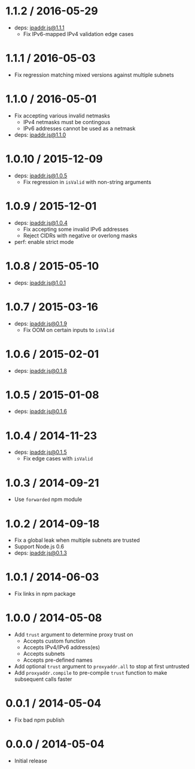 1.1.2 / 2016-05-29
====

  * deps: ipaddr.js@1.1.1
    - Fix IPv6-mapped IPv4 validation edge cases

1.1.1 / 2016-05-03
====

  * Fix regression matching mixed versions against multiple subnets

1.1.0 / 2016-05-01
====

  * Fix accepting various invalid netmasks
    - IPv4 netmasks must be contingous
    - IPv6 addresses cannot be used as a netmask
  * deps: ipaddr.js@1.1.0

1.0.10 / 2015-12-09
=====

  * deps: ipaddr.js@1.0.5
    - Fix regression in `isValid` with non-string arguments

1.0.9 / 2015-12-01
====

  * deps: ipaddr.js@1.0.4
    - Fix accepting some invalid IPv6 addresses
    - Reject CIDRs with negative or overlong masks
  * perf: enable strict mode

1.0.8 / 2015-05-10
====

  * deps: ipaddr.js@1.0.1

1.0.7 / 2015-03-16
====

  * deps: ipaddr.js@0.1.9
    - Fix OOM on certain inputs to `isValid`

1.0.6 / 2015-02-01
====

  * deps: ipaddr.js@0.1.8

1.0.5 / 2015-01-08
====

  * deps: ipaddr.js@0.1.6

1.0.4 / 2014-11-23
====

  * deps: ipaddr.js@0.1.5
    - Fix edge cases with `isValid`

1.0.3 / 2014-09-21
====

  * Use `forwarded` npm module

1.0.2 / 2014-09-18
====

  * Fix a global leak when multiple subnets are trusted
  * Support Node.js 0.6
  * deps: ipaddr.js@0.1.3

1.0.1 / 2014-06-03
====

  * Fix links in npm package

1.0.0 / 2014-05-08
====

  * Add `trust` argument to determine proxy trust on
    * Accepts custom function
    * Accepts IPv4/IPv6 address(es)
    * Accepts subnets
    * Accepts pre-defined names
  * Add optional `trust` argument to `proxyaddr.all` to
    stop at first untrusted
  * Add `proxyaddr.compile` to pre-compile `trust` function
    to make subsequent calls faster

0.0.1 / 2014-05-04
====

  * Fix bad npm publish

0.0.0 / 2014-05-04
====

  * Initial release
